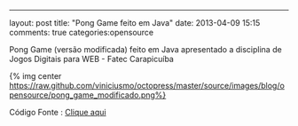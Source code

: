 ---
layout: post
title: "Pong Game feito em Java"
date: 2013-04-09 15:15
comments: true
categories:opensource

Pong Game (versão modificada) feito em Java apresentado a disciplina de Jogos Digitais para WEB - Fatec Carapicuíba  

{% img center https://raw.github.com/viniciusmo/octopress/master/source/images/blog/opensource/pong_game_modificado.png%}

Código Fonte : [Clique aqui](https://github.com/viniciusmo/simple-pong-game-applet "Clique aqui")
